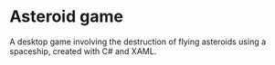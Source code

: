 # Asteroid game
<p>A desktop game involving the destruction of flying asteroids using a spaceship, created with C# and XAML.</p>

